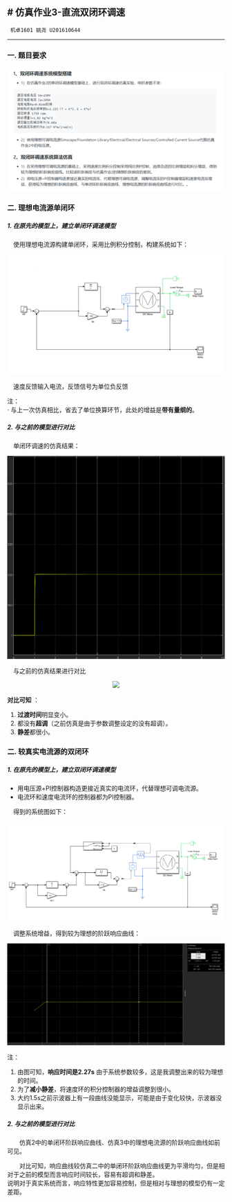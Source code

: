 ## # 仿真作业3-直流双闭环调速

     机卓1601 姚尧 U201610644    

---

### 一. 题目要求
<div align=center>

![](https://raw.githubusercontent.com/Simon142857/homework/master/U201610644/仿真作业3-直流双闭环调速/figure/0.png )
</div>


### 二. 理想电流源单闭环

##### 1. 在原先的模型上，建立单闭环调速模型

&emsp;使用理想电流源构建单闭环，采用比例积分控制，构建系统如下：

<div align=center>

![](https://raw.githubusercontent.com/Simon142857/homework/master/U201610644/仿真作业3-直流双闭环调速/figure/3.png )
</div>

&emsp;速度反馈输入电流，反馈信号为单位负反馈

注：  
· 与上一次仿真相比，省去了单位换算环节，此处的增益是**带有量纲的**。

##### 2. 与之前的模型进行对比

&emsp;单闭环调速的仿真结果：

<div align=center>

![](https://raw.githubusercontent.com/Simon142857/homework/master/U201610644/仿真作业3-直流双闭环调速/figure/4.png )
</div>

&emsp;与之前的仿真结果进行对比

<div align=center>

![](https://raw.githubusercontent.com/Simon142857/homework/master/U201610644/仿真作业2-直流调速/figure/pid_2.png )
</div>

**对比可知** ：  
1. **过渡时间**明显变小。
2. 都没有**超调**（之前仿真是由于参数调整设定的没有超调）。
3. **静差**都很小。

### 二. 较真实电流源的双闭环


##### 1. 在原先的模型上，建立双闭环调速模型

- 用电压源+PI控制器构造更接近真实的电流环，代替理想可调电流源。  
- 电流环和速度电流环的控制器都为PI控制器。

&emsp;得到的系统图如下：
<div align=center>

![](https://raw.githubusercontent.com/Simon142857/homework/master/U201610644/仿真作业3-直流双闭环调速/figure/2.png )
</div>

&emsp;调整系统增益，得到较为理想的阶跃响应曲线：

<div align=center>

![](https://raw.githubusercontent.com/Simon142857/homework/master/U201610644/仿真作业3-直流双闭环调速/figure/1.png )
</div>

注：

1. 由图可知，**响应时间是2.27s** 由于系统参数较多，这是我调整出来的较为理想的时间。
2. 为了**减小静差**，将速度环的积分控制器的增益调整到很小。
3. 大约1.5s之前示波器上有一段曲线没能显示，可能是由于变化较快，示波器没显示出来。


##### 2. 与之前的模型进行对比

&emsp;&emsp;仿真2中的单闭环阶跃响应曲线、仿真3中的理想电流源的阶跃响应曲线如前可见。

&emsp;&emsp;对比可知，响应曲线较仿真二中的单闭环阶跃响应曲线更为平滑均匀，但是相对于之前的模型而言响应时间较长，容易有超调和静差。  
说明对于真实系统而言，响应特性更加容易控制，但是相对与理想的模型仍有一定差距。
